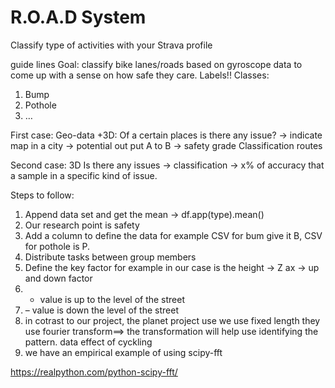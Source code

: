 # R.O.A.D System

Classify type of activities with your Strava profile

guide lines Goal: classify bike lanes/roads based on gyroscope data to come up
with a sense on how safe they care. Labels!! Classes:

1. Bump
2. Pothole
3. …

First case: Geo-data +3D: Of a certain places is there any issue? -> indicate map
in a city -> potential out put A to B -> safety grade Classification routes

Second case: 3D Is there any issues -> classification -> x% of accuracy that a
sample in a specific kind of issue.

Steps to follow:

1. Append data set and get the mean -> df.app(type).mean()
2. Our research point is safety
3. Add a column to define the data for example CSV for bum give it B, CSV for
   pothole is P.
4. Distribute tasks between group members
5. Define the key factor for example in our case is the height -> Z ax -> up and
   down factor
6. - value is up to the level of the street
7. – value is down the level of the street
8. in cotrast to our project, the planet project use we use fixed length they
   use fourier transform==> the transformation will help use identifying the
   pattern. data effect of cyckling
9. we have an empirical example of using scipy-fft

https://realpython.com/python-scipy-fft/

